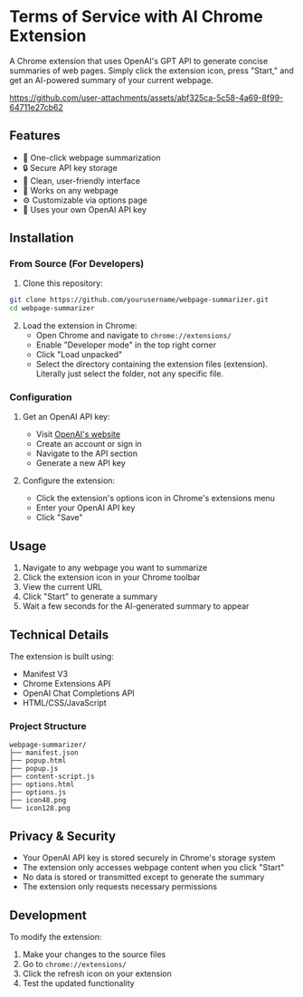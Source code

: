 # Terms of Service with AI Chrome Extension

A Chrome extension that uses OpenAI's GPT API to generate concise summaries of web pages. Simply click the extension icon, press "Start," and get an AI-powered summary of your current webpage.

https://github.com/user-attachments/assets/abf325ca-5c58-4a69-8f99-64711e27cb62



## Features

- 🚀 One-click webpage summarization
- 🔒 Secure API key storage
- 📱 Clean, user-friendly interface
- 🔄 Works on any webpage
- ⚙️ Customizable via options page
- 🔐 Uses your own OpenAI API key

## Installation

### From Source (For Developers)

1. Clone this repository:

```bash
git clone https://github.com/yourusername/webpage-summarizer.git
cd webpage-summarizer
```

2. Load the extension in Chrome:
   - Open Chrome and navigate to `chrome://extensions/`
   - Enable "Developer mode" in the top right corner
   - Click "Load unpacked"
   - Select the directory containing the extension files (extension). Literally just select the folder, not any specific file.

### Configuration

1. Get an OpenAI API key:

   - Visit [OpenAI's website](https://platform.openai.com/)
   - Create an account or sign in
   - Navigate to the API section
   - Generate a new API key

2. Configure the extension:
   - Click the extension's options icon in Chrome's extensions menu
   - Enter your OpenAI API key
   - Click "Save"

## Usage

1. Navigate to any webpage you want to summarize
2. Click the extension icon in your Chrome toolbar
3. View the current URL
4. Click "Start" to generate a summary
5. Wait a few seconds for the AI-generated summary to appear

## Technical Details

The extension is built using:

- Manifest V3
- Chrome Extensions API
- OpenAI Chat Completions API
- HTML/CSS/JavaScript

### Project Structure

```
webpage-summarizer/
├── manifest.json
├── popup.html
├── popup.js
├── content-script.js
├── options.html
├── options.js
├── icon48.png
└── icon128.png
```

## Privacy & Security

- Your OpenAI API key is stored securely in Chrome's storage system
- The extension only accesses webpage content when you click "Start"
- No data is stored or transmitted except to generate the summary
- The extension only requests necessary permissions

## Development

To modify the extension:

1. Make your changes to the source files
2. Go to `chrome://extensions/`
3. Click the refresh icon on your extension
4. Test the updated functionality
